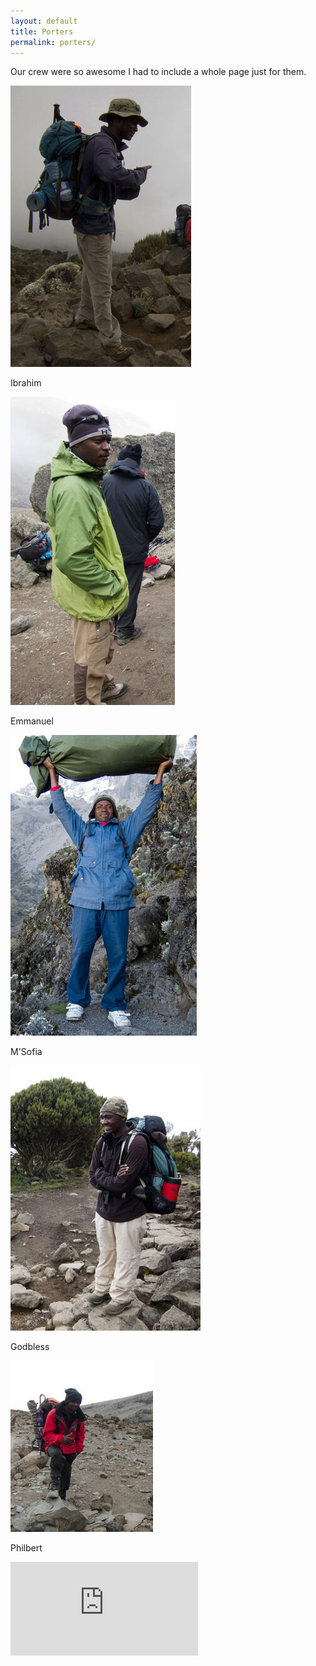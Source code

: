 ```yaml
---
layout: default
title: Porters
permalink: porters/
---
```

Our crew were so awesome I had to include a whole page just for them.

![](/assets/optimised/ibrahim.jpg "ibrahim")

Ibrahim

![](/assets/optimised/emmanuel.jpg "emmanuel")

Emmanuel

![](/assets/optimised/msofia.jpg "msofia")

M'Sofia

![](/assets/optimised/godbless.jpg "godbless")

Godbless

![](/assets/optimised/philbert.jpg "philbert")

Philbert

<iframe src="https://www.youtube.com/embed/QTdBU1i6moo" frameborder="0"></iframe>
